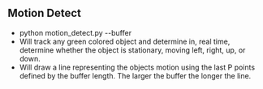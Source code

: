 ## Motion Detect
- python motion_detect.py --buffer <num-points>
- Will track any green colored object and determine in, real time, determine whether the object is stationary, moving left, right, up, or down.
- Will draw a line representing the objects motion using the last P points defined by the buffer length. The larger the buffer the longer the line.
